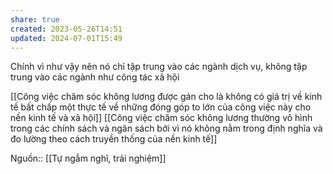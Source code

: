 ```yaml
---
share: true
created: 2023-05-26T14:51
updated: 2024-07-01T15:49
---
```

Chính vì như vậy nên nó chỉ tập trung vào các ngành dịch vụ, không tập trung vào các ngành như công tác xã hội

[[Công việc chăm sóc không lương được gán cho là không có giá trị về kinh tế bất chấp một thực tế về những đóng góp to lớn của công việc này cho nền kinh tế và xã hội]]
[[Công việc chăm sóc không lương thường vô hình trong các chính sách và ngân sách bởi vì nó không nằm trong định nghĩa và đo lường theo cách truyền thống của nền kinh tế]]

Nguồn:: [[Tự ngẫm nghĩ, trải nghiệm]]


